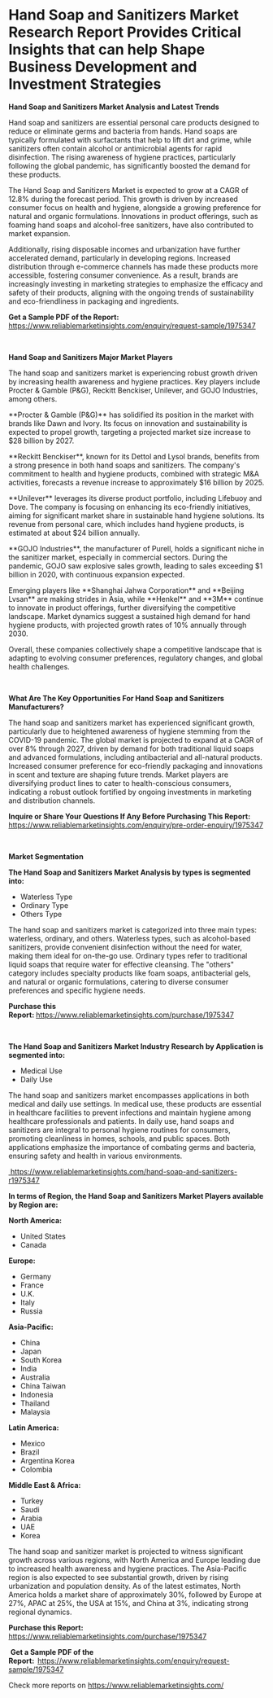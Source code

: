 <p><h1>Hand Soap and Sanitizers Market Research Report Provides Critical Insights that can help Shape Business Development and Investment Strategies</h1></p><p><strong>Hand Soap and Sanitizers Market Analysis and Latest Trends</strong></p>
<p><p>Hand soap and sanitizers are essential personal care products designed to reduce or eliminate germs and bacteria from hands. Hand soaps are typically formulated with surfactants that help to lift dirt and grime, while sanitizers often contain alcohol or antimicrobial agents for rapid disinfection. The rising awareness of hygiene practices, particularly following the global pandemic, has significantly boosted the demand for these products.</p><p>The Hand Soap and Sanitizers Market is expected to grow at a CAGR of 12.8% during the forecast period. This growth is driven by increased consumer focus on health and hygiene, alongside a growing preference for natural and organic formulations. Innovations in product offerings, such as foaming hand soaps and alcohol-free sanitizers, have also contributed to market expansion. </p><p>Additionally, rising disposable incomes and urbanization have further accelerated demand, particularly in developing regions. Increased distribution through e-commerce channels has made these products more accessible, fostering consumer convenience. As a result, brands are increasingly investing in marketing strategies to emphasize the efficacy and safety of their products, aligning with the ongoing trends of sustainability and eco-friendliness in packaging and ingredients.</p></p>
<p><strong>Get a Sample PDF of the Report:&nbsp;</strong> <a href="https://www.reliablemarketinsights.com/enquiry/request-sample/1975347?utm_campaign=2209&utm_medium=2&utm_source=Github&utm_content=ia&utm_term=05042025&utm_id=hand-soap-and-sanitizers">https://www.reliablemarketinsights.com/enquiry/request-sample/1975347</a></p>
<p>&nbsp;</p>
<p><strong>Hand Soap and Sanitizers Major Market Players</strong></p>
<p><p>The hand soap and sanitizers market is experiencing robust growth driven by increasing health awareness and hygiene practices. Key players include Procter & Gamble (P&G), Reckitt Benckiser, Unilever, and GOJO Industries, among others.</p><p>**Procter & Gamble (P&G)** has solidified its position in the market with brands like Dawn and Ivory. Its focus on innovation and sustainability is expected to propel growth, targeting a projected market size increase to $28 billion by 2027.</p><p>**Reckitt Benckiser**, known for its Dettol and Lysol brands, benefits from a strong presence in both hand soaps and sanitizers. The company's commitment to health and hygiene products, combined with strategic M&A activities, forecasts a revenue increase to approximately $16 billion by 2025.</p><p>**Unilever** leverages its diverse product portfolio, including Lifebuoy and Dove. The company is focusing on enhancing its eco-friendly initiatives, aiming for significant market share in sustainable hand hygiene solutions. Its revenue from personal care, which includes hand hygiene products, is estimated at about $24 billion annually.</p><p>**GOJO Industries**, the manufacturer of Purell, holds a significant niche in the sanitizer market, especially in commercial sectors. During the pandemic, GOJO saw explosive sales growth, leading to sales exceeding $1 billion in 2020, with continuous expansion expected.</p><p>Emerging players like **Shanghai Jahwa Corporation** and **Beijing Lvsan** are making strides in Asia, while **Henkel** and **3M** continue to innovate in product offerings, further diversifying the competitive landscape. Market dynamics suggest a sustained high demand for hand hygiene products, with projected growth rates of 10% annually through 2030.</p><p>Overall, these companies collectively shape a competitive landscape that is adapting to evolving consumer preferences, regulatory changes, and global health challenges.</p></p>
<p>&nbsp;</p>
<p><strong>What Are The Key Opportunities For Hand Soap and Sanitizers Manufacturers?</strong></p>
<p><p>The hand soap and sanitizers market has experienced significant growth, particularly due to heightened awareness of hygiene stemming from the COVID-19 pandemic. The global market is projected to expand at a CAGR of over 8% through 2027, driven by demand for both traditional liquid soaps and advanced formulations, including antibacterial and all-natural products. Increased consumer preference for eco-friendly packaging and innovations in scent and texture are shaping future trends. Market players are diversifying product lines to cater to health-conscious consumers, indicating a robust outlook fortified by ongoing investments in marketing and distribution channels.</p></p>
<p><strong>Inquire or Share Your Questions If Any Before Purchasing This Report:</strong> <a href="https://www.reliablemarketinsights.com/enquiry/pre-order-enquiry/1975347?utm_campaign=2209&utm_medium=2&utm_source=Github&utm_content=ia&utm_term=05042025&utm_id=hand-soap-and-sanitizers">https://www.reliablemarketinsights.com/enquiry/pre-order-enquiry/1975347</a></p>
<p>&nbsp;</p>
<p><strong>Market Segmentation</strong></p>
<p><strong>The Hand Soap and Sanitizers Market Analysis by types is segmented into:</strong></p>
<p><ul><li>Waterless Type</li><li>Ordinary Type</li><li>Others Type</li></ul></p>
<p><p>The hand soap and sanitizers market is categorized into three main types: waterless, ordinary, and others. Waterless types, such as alcohol-based sanitizers, provide convenient disinfection without the need for water, making them ideal for on-the-go use. Ordinary types refer to traditional liquid soaps that require water for effective cleansing. The "others" category includes specialty products like foam soaps, antibacterial gels, and natural or organic formulations, catering to diverse consumer preferences and specific hygiene needs.</p></p>
<p><strong>Purchase this Report:&nbsp;</strong><a href="https://www.reliablemarketinsights.com/purchase/1975347?utm_campaign=2209&utm_medium=2&utm_source=Github&utm_content=ia&utm_term=05042025&utm_id=hand-soap-and-sanitizers">https://www.reliablemarketinsights.com/purchase/1975347</a></p>
<p>&nbsp;</p>
<p><strong>The Hand Soap and Sanitizers Market Industry Research by Application is segmented into:</strong></p>
<p><ul><li>Medical Use</li><li>Daily Use</li></ul></p>
<p><p>The hand soap and sanitizers market encompasses applications in both medical and daily use settings. In medical use, these products are essential in healthcare facilities to prevent infections and maintain hygiene among healthcare professionals and patients. In daily use, hand soaps and sanitizers are integral to personal hygiene routines for consumers, promoting cleanliness in homes, schools, and public spaces. Both applications emphasize the importance of combating germs and bacteria, ensuring safety and health in various environments.</p></p>
<p><a href="https://www.reliablemarketinsights.com/hand-soap-and-sanitizers-r1975347?utm_campaign=2209&utm_medium=2&utm_source=Github&utm_content=ia&utm_term=05042025&utm_id=hand-soap-and-sanitizers">&nbsp;https://www.reliablemarketinsights.com/hand-soap-and-sanitizers-r1975347</a></p>
<p><strong>In terms of Region, the Hand Soap and Sanitizers Market Players available by Region are:</strong></p>
<p>
    <p> <strong> North America: </strong>
        <ul>
            <li>United States</li>
            <li>Canada</li>
        </ul>
        </p> 
    <p> <strong> Europe: </strong>
        <ul>
            <li>Germany</li>
            <li>France</li>
            <li>U.K.</li>
            <li>Italy</li>
            <li>Russia</li>
        </ul>
        </p> 
    <p> <strong> Asia-Pacific: </strong>
        <ul>
            <li>China</li>
            <li>Japan</li>
            <li>South Korea</li>
            <li>India</li>
            <li>Australia</li>
            <li>China Taiwan</li>
            <li>Indonesia</li>
            <li>Thailand</li>
            <li>Malaysia</li>
        </ul>
        </p> 
    <p> <strong> Latin America: </strong>
        <ul>
            <li>Mexico</li>
            <li>Brazil</li>
            <li>Argentina Korea</li>
            <li>Colombia</li>
        </ul>
        </p> 
    <p> <strong> Middle East & Africa: </strong>
        <ul>
            <li>Turkey</li>
            <li>Saudi</li>
            <li>Arabia</li>
            <li>UAE</li>
            <li>Korea</li>
        </ul>
    </p>
    </p>
<p><p>The hand soap and sanitizer market is projected to witness significant growth across various regions, with North America and Europe leading due to increased health awareness and hygiene practices. The Asia-Pacific region is also expected to see substantial growth, driven by rising urbanization and population density. As of the latest estimates, North America holds a market share of approximately 30%, followed by Europe at 27%, APAC at 25%, the USA at 15%, and China at 3%, indicating strong regional dynamics.</p></p>
<p><strong>Purchase this Report: </strong><a href="https://www.reliablemarketinsights.com/purchase/1975347?utm_campaign=2209&utm_medium=2&utm_source=Github&utm_content=ia&utm_term=05042025&utm_id=hand-soap-and-sanitizers">https://www.reliablemarketinsights.com/purchase/1975347</a></p>
<p>&nbsp;<strong>Get a Sample PDF of the Report:&nbsp;&nbsp;</strong><a href="https://www.reliablemarketinsights.com/enquiry/request-sample/1975347?utm_campaign=2209&utm_medium=2&utm_source=Github&utm_content=ia&utm_term=05042025&utm_id=hand-soap-and-sanitizers">https://www.reliablemarketinsights.com/enquiry/request-sample/1975347</a></p>
<p><strong></strong></p>
<p>Check more reports on <a href="https://www.reliablemarketinsights.com/?utm_campaign=2209&utm_medium=2&utm_source=Github&utm_content=ia&utm_term=05042025&utm_id=hand-soap-and-sanitizers">https://www.reliablemarketinsights.com/</a></p>